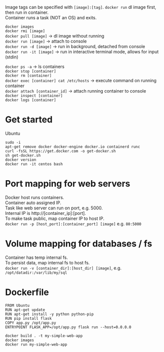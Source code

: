 Image tags can be specified with `[image]:[tag]`.
`docker run` dl image first, then run in container.  
Container runs a task (NOT an OS) and exits.

`docker images`  
`docker rmi [image]`  
`docker pull [image]` -> dl image without running  
`docker run [image]` -> attach to console  
`docker run -d [image]` -> run in background, detached from console  
`docker run -it [image]` -> run in interactive terminal mode, allows for input (stdin)  

`docker ps -a` -> ls containers  
`docker stop [container]`  
`docker rm [container]`  
`docker exec [container] cat /etc/hosts` -> execute command on running container  
`docker attach [container_id]` -> attach running container to console  
`docker inspect [container]`  
`docker logs [container]`  

# Get started
Ubuntu
```
sudo -i
apt-get remove docker docker-engine docker.io containerd runc
curl -fsSL https://get.docker.com -o get-docker.sh
sh get-docker.sh
docker version
docker run -it centos bash
```

# Port mapping for web servers
Docker host runs containers.  
Container auto assigned IP.  
Task like web server can run on port, e.g. 5000.  
Internal IP is http://[container_ip]:[port].  
To make task public, map container IP to host IP.  
`docker run -p [host_port]:[container_port] [image]` e.g. `80:5000`  

# Volume mapping for databases / fs
Container has temp internal fs.  
To persist data, map internal fs to host fs.  
`docker run -v [container_dir]:[host_dir] [image]`, e.g. `/opt/datadir:/var/lib/my/sql`  

# Dockerfile
```
FROM Ubuntu
RUN apt-get update
RUN apt-get install -y python python-pip
RUN pip install flask
COPY app.py /opt/app.py
ENTRYPOINT FLASK_APP=/opt/app.py flask run --host=0.0.0.0
```

`docker build . -t my-simple-web-app`  
`docker images`  
`docker run my-simple-web-app`  
